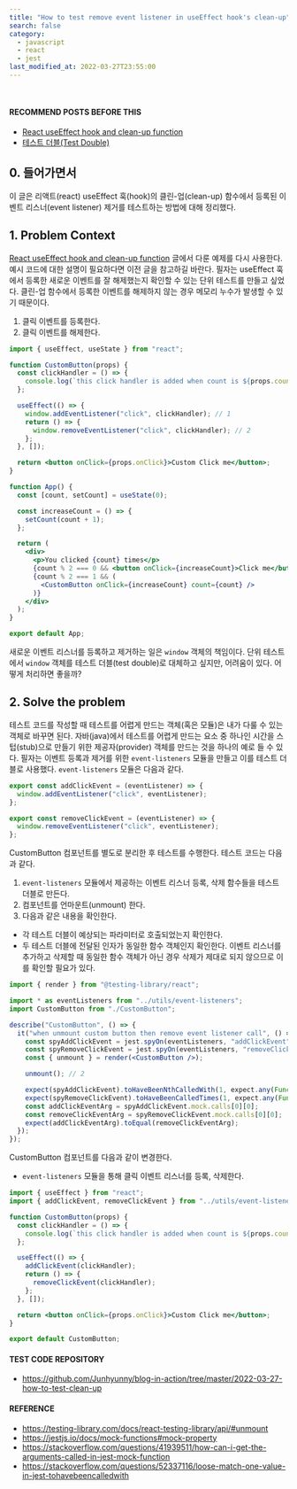 ```yaml
---
title: "How to test remove event listener in useEffect hook's clean-up"
search: false
category:
  - javascript
  - react
  - jest
last_modified_at: 2022-03-27T23:55:00
---
```


<br/>

#### RECOMMEND POSTS BEFORE THIS

- [React useEffect hook and clean-up function][react-use-effect-and-clean-up-link]
- [테스트 더블(Test Double)][test-double-link]

## 0. 들어가면서

이 글은 리액트(react) useEffect 훅(hook)의 클린-업(clean-up) 함수에서 등록된 이벤트 리스너(event listener) 제거를 테스트하는 방법에 대해 정리했다. 

## 1. Problem Context

[React useEffect hook and clean-up function][react-use-effect-and-clean-up-link] 글에서 다룬 예제를 다시 사용한다. 예시 코드에 대한 설명이 필요하다면 이전 글을 참고하길 바란다. 필자는 useEffect 훅에서 등록한 새로운 이벤트를 잘 해제했는지 확인할 수 있는 단위 테스트를 만들고 싶었다. 클린-업 함수에서 등록한 이벤트를 해제하지 않는 경우 메모리 누수가 발생할 수 있기 때문이다.

1. 클릭 이벤트를 등록한다.
2. 클릭 이벤트를 해제한다.

```jsx
import { useEffect, useState } from "react";

function CustomButton(props) {
  const clickHandler = () => {
    console.log(`this click handler is added when count is ${props.count}`);
  };

  useEffect(() => {
    window.addEventListener("click", clickHandler); // 1
    return () => {
      window.removeEventListener("click", clickHandler); // 2
    };
  }, []);

  return <button onClick={props.onClick}>Custom Click me</button>;
}

function App() {
  const [count, setCount] = useState(0);

  const increaseCount = () => {
    setCount(count + 1);
  };

  return (
    <div>
      <p>You clicked {count} times</p>
      {count % 2 === 0 && <button onClick={increaseCount}>Click me</button>}
      {count % 2 === 1 && (
        <CustomButton onClick={increaseCount} count={count} />
      )}
    </div>
  );
}

export default App;
```

새로운 이벤트 리스너를 등록하고 제거하는 일은 `window` 객체의 책임이다. 단위 테스트에서 `window` 객체를 테스트 더블(test double)로 대체하고 싶지만, 어려움이 있다. 어떻게 처리하면 좋을까? 

## 2. Solve the problem

테스트 코드를 작성할 때 테스트를 어렵게 만드는 객체(혹은 모듈)은 내가 다룰 수 있는 객체로 바꾸면 된다. 자바(java)에서 테스트를 어렵게 만드는 요소 중 하나인 시간을 스텁(stub)으로 만들기 위한 제공자(provider) 객체를 만드는 것을 하나의 예로 들 수 있다. 필자는 이벤트 등록과 제거를 위한 `event-listeners` 모듈을 만들고 이를 테스트 더블로 사용했다. `event-listeners` 모듈은 다음과 같다. 

```js
export const addClickEvent = (eventListener) => {
  window.addEventListener("click", eventListener);
};

export const removeClickEvent = (eventListener) => {
  window.removeEventListener("click", eventListener);
};
```

CustomButton 컴포넌트를 별도로 분리한 후 테스트를 수행한다. 테스트 코드는 다음과 같다.

1. `event-listeners` 모듈에서 제공하는 이벤트 리스너 등록, 삭제 함수들을 테스트 더블로 만든다.
2. 컴포넌트를 언마운트(unmount) 한다.
3. 다음과 같은 내용을 확인한다.
  - 각 테스트 더블이 예상되는 파라미터로 호출되었는지 확인한다.
  - 두 테스트 더블에 전달된 인자가 동일한 함수 객체인지 확인한다. 이벤트 리스너를 추가하고 삭제할 때 동일한 함수 객체가 아닌 경우 삭제가 제대로 되지 않으므로 이를 확인할 필요가 있다.

```jsx
import { render } from "@testing-library/react";

import * as eventListeners from "../utils/event-listeners";
import CustomButton from "./CustomButton";

describe("CustomButton", () => {
  it("when unmount custom button then remove event listener call", () => {
    const spyAddClickEvent = jest.spyOn(eventListeners, "addClickEvent"); // 1
    const spyRemoveClickEvent = jest.spyOn(eventListeners, "removeClickEvent");
    const { unmount } = render(<CustomButton />);

    unmount(); // 2

    expect(spyAddClickEvent).toHaveBeenNthCalledWith(1, expect.any(Function)); // 3
    expect(spyRemoveClickEvent).toHaveBeenCalledTimes(1, expect.any(Function));
    const addClickEventArg = spyAddClickEvent.mock.calls[0][0];
    const removeClickEventArg = spyRemoveClickEvent.mock.calls[0][0];
    expect(addClickEventArg).toEqual(removeClickEventArg);
  });
});
```

CustomButton 컴포넌트를 다음과 같이 변경한다.

- `event-listeners` 모듈을 통해 클릭 이벤트 리스너를 등록, 삭제한다.

```jsx
import { useEffect } from "react";
import { addClickEvent, removeClickEvent } from "../utils/event-listeners";

function CustomButton(props) {
  const clickHandler = () => {
    console.log(`this click handler is added when count is ${props.count}`);
  };

  useEffect(() => {
    addClickEvent(clickHandler);
    return () => {
      removeClickEvent(clickHandler);
    };
  }, []);

  return <button onClick={props.onClick}>Custom Click me</button>;
}

export default CustomButton;
```

#### TEST CODE REPOSITORY

- <https://github.com/Junhyunny/blog-in-action/tree/master/2022-03-27-how-to-test-clean-up>

#### REFERENCE

- <https://testing-library.com/docs/react-testing-library/api/#unmount>
- <https://jestjs.io/docs/mock-functions#mock-property>
- <https://stackoverflow.com/questions/41939511/how-can-i-get-the-arguments-called-in-jest-mock-function>
- <https://stackoverflow.com/questions/52337116/loose-match-one-value-in-jest-tohavebeencalledwith>

[react-use-effect-and-clean-up-link]: https://junhyunny.github.io/javascript/react/jest/react-use-effect-and-clean-up/
[test-double-link]: https://junhyunny.github.io/test/test-driven-development/test-double/